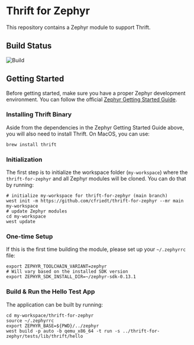 # Thrift for Zephyr

This repository contains a Zephyr module to support Thrift.

## Build Status

![Build](https://github.com/github/docs/actions/workflows/build.yml/badge.svg)


## Getting Started

Before getting started, make sure you have a proper Zephyr development
environment. You can follow the official
[Zephyr Getting Started Guide](https://docs.zephyrproject.org/latest/getting_started/index.html).

### Installing Thrift Binary
Aside from the dependencies in the Zephyr Getting Started Guide above, you will also need to install Thrift. On MacOS, you can use:

```brew install thrift```

### Initialization

The first step is to initialize the workspace folder (``my-workspace``) where
the ``thrift-for-zephyr`` and all Zephyr modules will be cloned. You can do
that by running:

```shell
# initialize my-workspace for thrift-for-zephyr (main branch)
west init -m https://github.com/cfriedt/thrift-for-zephyr --mr main my-workspace
# update Zephyr modules
cd my-workspace
west update
```

### One-time Setup

If this is the first time building the module, please set up your `~/.zephyrrc` file:
```shell
export ZEPHYR_TOOLCHAIN_VARIANT=zephyr
# Will vary based on the installed SDK version
export ZEPHYR_SDK_INSTALL_DIR=~/zephyr-sdk-0.13.1
```

### Build & Run the Hello Test App

The application can be built by running:
```shell
cd my-workspace/thrift-for-zephyr
source ~/.zephyrrc
export ZEPHYR_BASE=${PWD}/../zephyr
west build -p auto -b qemu_x86_64 -t run -s ../thrift-for-zephyr/tests/lib/thrift/hello
```
